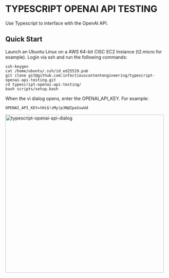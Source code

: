 # TYPESCRIPT OPENAI API TESTING

Use Typescript to interface with the OpenAI API.

## Quick Start

Launch an Ubuntu Linux on a AWS 64-bit CISC EC2 Instance (t2.micro for example). Login via ssh and run the following commands:

```
ssh-keygen
cat /home/ubuntu/.ssh/id_ed25519.pub
git clone git@github.com:infectiouscontentengineering/typescript-openai-api-testing.git
cd typescript-openai-api-testing/
bash scripts/setup.bash
```

When the vi dialog opens, enter the OPENAI_API_KEY. For example:

```OPENAI_API_KEY=tHi$!zMy)p3N@IpaSswUd```

<img width="493" alt="typescript-openai-api-dialog" src="https://github.com/infectiouscontentengineering/typescript-openai-api-testing/assets/172711211/550333b4-0dad-49ef-88aa-8bc028c1ce6d">
